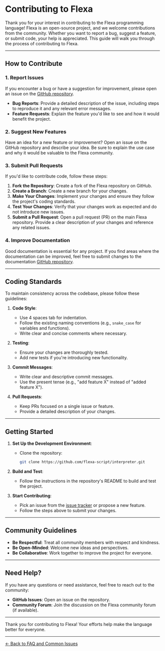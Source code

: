 # Contributing to Flexa

Thank you for your interest in contributing to the Flexa programming language! Flexa is an open-source project, and we welcome contributions from the community. Whether you want to report a bug, suggest a feature, or submit code, your help is appreciated. This guide will walk you through the process of contributing to Flexa.

---

## How to Contribute

### 1. **Report Issues**
   If you encounter a bug or have a suggestion for improvement, please open an issue on the [GitHub repository](https://github.com/flexa-script/interpreter/issues).

   - **Bug Reports**: Provide a detailed description of the issue, including steps to reproduce it and any relevant error messages.
   - **Feature Requests**: Explain the feature you'd like to see and how it would benefit the project.

### 2. **Suggest New Features**
   Have an idea for a new feature or improvement? Open an issue on the GitHub repository and describe your idea. Be sure to explain the use case and why it would be valuable to the Flexa community.

### 3. **Submit Pull Requests**
   If you'd like to contribute code, follow these steps:

   1. **Fork the Repository**: Create a fork of the Flexa repository on GitHub.
   2. **Create a Branch**: Create a new branch for your changes.
   3. **Make Your Changes**: Implement your changes and ensure they follow the project's coding standards.
   4. **Test Your Changes**: Verify that your changes work as expected and do not introduce new issues.
   5. **Submit a Pull Request**: Open a pull request (PR) on the main Flexa repository. Provide a clear description of your changes and reference any related issues.

### 4. **Improve Documentation**
   Good documentation is essential for any project. If you find areas where the documentation can be improved, feel free to submit changes to the documentation [GitHub repository](https://github.com/flexa-script/flexa-script.github.io).

---

## Coding Standards

To maintain consistency across the codebase, please follow these guidelines:

1. **Code Style**:
   - Use 4 spaces tab for indentation.
   - Follow the existing naming conventions (e.g., `snake_case` for variables and functions).
   - Write clear and concise comments where necessary.

2. **Testing**:
   - Ensure your changes are thoroughly tested.
   - Add new tests if you're introducing new functionality.

3. **Commit Messages**:
   - Write clear and descriptive commit messages.
   - Use the present tense (e.g., "add feature X" instead of "added feature X").

4. **Pull Requests**:
   - Keep PRs focused on a single issue or feature.
   - Provide a detailed description of your changes.

---

## Getting Started

1. **Set Up the Development Environment**:
   - Clone the repository:
     ```bash
     git clone https://github.com/flexa-script/interpreter.git
     ```

2. **Build and Test**:
   - Follow the instructions in the repository's README to build and test the project.

3. **Start Contributing**:
   - Pick an issue from the [issue tracker](https://github.com/flexa-script/interpreter/issues) or propose a new feature.
   - Follow the steps above to submit your changes.

---

## Community Guidelines

- **Be Respectful**: Treat all community members with respect and kindness.
- **Be Open-Minded**: Welcome new ideas and perspectives.
- **Be Collaborative**: Work together to improve the project for everyone.

---

## Need Help?

If you have any questions or need assistance, feel free to reach out to the community:
- **GitHub Issues**: Open an issue on the repository.
- **Community Forum**: Join the discussion on the Flexa community forum (if available).

---

Thank you for contributing to Flexa! Your efforts help make the language better for everyone.

---

[← Back to FAQ and Common Issues](faq-and-common-issues)

